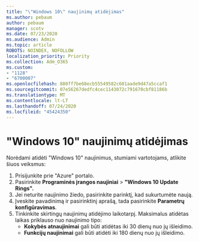 ```yaml
---
title: "\"Windows 10\" naujinimų atidėjimas"
ms.author: pebaum
author: pebaum
manager: scotv
ms.date: 07/23/2020
ms.audience: Admin
ms.topic: article
ROBOTS: NOINDEX, NOFOLLOW
localization_priority: Priority
ms.collection: Adm_O365
ms.custom:
- "1128"
- "6700007"
ms.openlocfilehash: 880ff7be68ecb55549582c601aade9d47a5ccaf1
ms.sourcegitcommit: 07e56267dedfc4cec1143072c791670cbf81186b
ms.translationtype: MT
ms.contentlocale: lt-LT
ms.lasthandoff: 07/24/2020
ms.locfileid: "45424350"
---
```

# <a name="defer-windows-10-updates"></a>"Windows 10" naujinimų atidėjimas

Norėdami atidėti "Windows 10" naujinimus, stumiami vartotojams, atlikite šiuos veiksmus:

1. Prisijunkite prie "Azure" portalo.
2. Pasirinkite **Programinės įrangos naujiniai**   >   **"Windows 10 Update Rings".**
3. Jei neturite naujinimo žiedo, pasirinkite parinktį, kad sukurtumėte naują.
4. Įveskite pavadinimą ir pasirinktinį aprašą, tada pasirinkite **Parametrų konfigūravimas**.
5. Tinkinkite skirtingų naujinimų atidėjimo laikotarpį. Maksimalus atidėtas laikas priklauso nuo naujinimo tipo:
    - **Kokybės atnaujinimai** gali būti atidėtas iki 30 dienų nuo jų išleidimo.
    - **Funkcijų naujinimai** gali būti atidėti iki 180 dienų nuo jų išleidimo.
